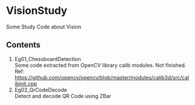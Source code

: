 # VisionStudy
Some Study Code about Vision


## Contents
1. Eg01_ChessboardDetection \
    Some code extracted from OpenCV library calib modules. Not finished.
    Ref: https://github.com/opencv/opencv/blob/master/modules/calib3d/src/calibinit.cpp
1. Eg02_QrCodeDecode    \
    Detect and decode QR Code using ZBar